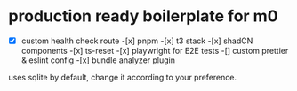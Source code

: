 # production ready boilerplate for m0

-[x] custom health check route -[x] pnpm -[x] t3 stack -[x] shadCN components -[x] ts-reset -[x] playwright for E2E tests
-[] custom prettier & eslint config -[x] bundle analyzer plugin

uses sqlite by default, change it according to your preference.

